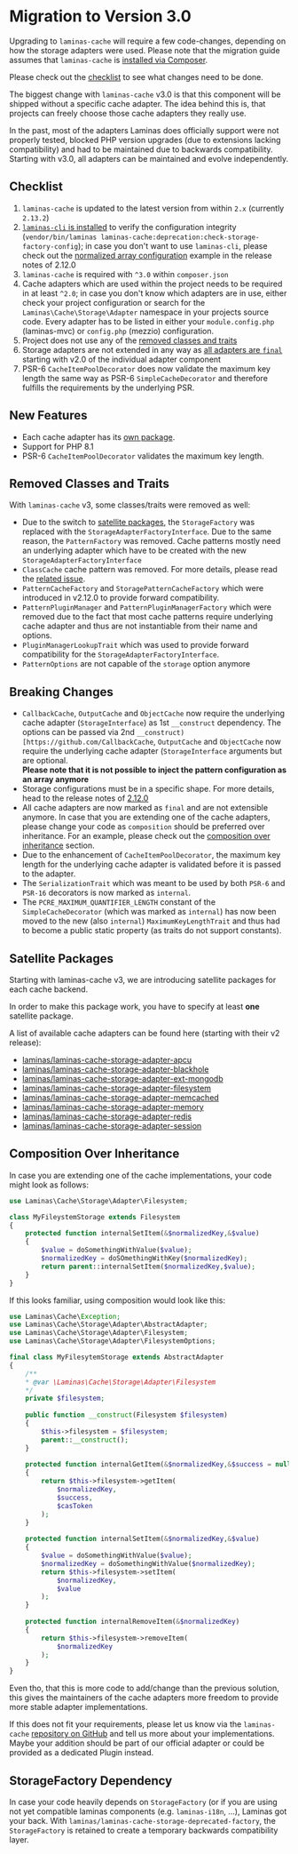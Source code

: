 # Migration to Version 3.0

Upgrading to `laminas-cache` will require a few code-changes, depending on how the storage adapters were used. Please note that the migration guide assumes that `laminas-cache` is [installed via Composer](../installation.md).

Please check out the [checklist](#checklist) to see what changes need to be done.

The biggest change with `laminas-cache` v3.0 is that this component will be shipped without a specific cache adapter. The idea behind this is, that projects can freely choose those cache adapters they really use.

In the past, most of the adapters Laminas does officially support were not properly tested, blocked PHP version upgrades (due to extensions lacking compatibility) and had to be maintained due to backwards compatibility. Starting with v3.0, all adapters can be maintained and evolve independently.

## Checklist

1. `laminas-cache` is updated to the latest version from within `2.x` (currently `2.13.2`)
2. [`laminas-cli` is installed](https://docs.laminas.dev/laminas-cli/) to verify the configuration integrity (`vendor/bin/laminas laminas-cache:deprecation:check-storage-factory-config`); in case you don't want to use `laminas-cli`, please check out the [normalized array configuration](https://github.com/laminas/laminas-cache/releases/tag/2.12.0) example in the release notes of 2.12.0
3. `laminas-cache` is required with `^3.0` within `composer.json`
4. Cache adapters which are used within the project needs to be required in at least `^2.0`; in case you don't know which adapters are in use, either check your project configuration or search for the `Laminas\Cache\Storage\Adapter` namespace in your projects source code. Every adapter has to be listed in either your `module.config.php` (laminas-mvc) or `config.php` (mezzio) configuration.
5. Project does not use any of the [removed classes and traits](#removed-classes-and-traits)
6. Storage adapters are not extended in any way as [all adapters are `final`](#breaking-changes) starting with v2.0 of the individual adapter component
7. PSR-6 `CacheItemPoolDecorator` does now validate the maximum key length the same way as PSR-6 `SimpleCacheDecorator` and therefore fulfills the requirements by the underlying PSR.

## New Features

- Each cache adapter has its [own package](#satellite-packages).
- Support for PHP 8.1
- PSR-6 `CacheItemPoolDecorator` validates the maximum key length.

## Removed Classes and Traits

With `laminas-cache` v3, some classes/traits were removed as well:

- Due to the switch to [satellite packages](#satellite-packages), the `StorageFactory` was replaced with the `StorageAdapterFactoryInterface`. Due to the same reason, the `PatternFactory` was removed. Cache patterns mostly need an underlying adapter which have to be created with the new `StorageAdapterFactoryInterface`
- `ClassCache` cache pattern was removed. For more details, please read the [related issue](https://github.com/laminas/laminas-cache/issues/107).
- `PatternCacheFactory` and `StoragePatternCacheFactory` which were introduced in v2.12.0 to provide forward compatibility.
- `PatternPluginManager` and `PatternPluginManagerFactory` which were removed due to the fact that most cache patterns require underlying cache adapter and thus are not instantiable from their name and options.
- `PluginManagerLookupTrait` which was used to provide forward compatibility for the `StorageAdapterFactoryInterface`.
- `PatternOptions` are not capable of the `storage` option anymore

## Breaking Changes

- `CallbackCache`, `OutputCache` and `ObjectCache` now require the underlying cache adapter (`StorageInterface`) as 1st `__construct` dependency. The options can be passed via 2nd `__construct)[https://github.com/CallbackCache`, `OutputCache` and `ObjectCache` now require the underlying cache adapter (`StorageInterface` arguments but are optional.  
**Please note that it is not possible to inject the pattern configuration as an array anymore**
- Storage configurations must be in a specific shape. For more details, head to the release notes of [2.12.0](https://github.com/laminas/laminas-cache/releases/tag/2.12.0)
- All cache adapters are now marked as `final` and are not extensible anymore. In case that you are extending one of the cache adapters, please change your code as `composition` should be preferred over inheritance. For an example, please check out the [composition over inheritance](#composition-over-inheritance) section.
- Due to the enhancement of `CacheItemPoolDecorator`, the maximum key length for the underlying cache adapter is validated before it is passed to the adapter.
- The `SerializationTrait` which was meant to be used by both `PSR-6` and `PSR-16` decorators is now marked as `internal`.
- The `PCRE_MAXIMUM_QUANTIFIER_LENGTH` constant of the `SimpleCacheDecorator` (which was marked as `internal`) has now been moved to the new (also `internal`) `MaximumKeyLengthTrait` and thus had to become a public static property (as traits do not support constants).

## Satellite Packages

Starting with laminas-cache v3, we are introducing satellite packages for each cache backend.

In order to make this package work, you have to specify at least **one** satellite package.

A list of available cache adapters can be found here (starting with their v2 release):

- [laminas/laminas-cache-storage-adapter-apcu](https://github.com/laminas/laminas-cache-storage-adapter-apcu)
- [laminas/laminas-cache-storage-adapter-blackhole](https://github.com/laminas/laminas-cache-storage-adapter-blackhole)
- [laminas/laminas-cache-storage-adapter-ext-mongodb](https://github.com/laminas/laminas-cache-storage-adapter-ext-mongodb)
- [laminas/laminas-cache-storage-adapter-filesystem](https://github.com/laminas/laminas-cache-storage-adapter-filesystem)
- [laminas/laminas-cache-storage-adapter-memcached](https://github.com/laminas/laminas-cache-storage-adapter-memcached)
- [laminas/laminas-cache-storage-adapter-memory](https://github.com/laminas/laminas-cache-storage-adapter-memory)
- [laminas/laminas-cache-storage-adapter-redis](https://github.com/laminas/laminas-cache-storage-adapter-redis)
- [laminas/laminas-cache-storage-adapter-session](https://github.com/laminas/laminas-cache-storage-adapter-session)

## Composition Over Inheritance

In case you are extending one of the cache implementations, your code might look as follows:

```php
use Laminas\Cache\Storage\Adapter\Filesystem;

class MyFileystemStorage extends Filesystem
{
    protected function internalSetItem(&$normalizedKey,&$value)
    {
        $value = doSomethingWithValue($value);
        $normalizedKey = doSOmethingWithKey($normalizedKey);
        return parent::internalSetItem($normalizedKey,$value);
    }
} 
```

If this looks familiar, using composition would look like this:

```php
use Laminas\Cache\Exception;
use Laminas\Cache\Storage\Adapter\AbstractAdapter;
use Laminas\Cache\Storage\Adapter\Filesystem;
use Laminas\Cache\Storage\Adapter\FilesystemOptions;

final class MyFilesytemStorage extends AbstractAdapter
{
    /**
    * @var \Laminas\Cache\Storage\Adapter\Filesystem
    */
    private $filesystem;
    
    public function __construct(Filesystem $filesystem) 
    {
        $this->filesystem = $filesystem;
        parent::__construct();
    }
    
    protected function internalGetItem(&$normalizedKey,&$success = null,&$casToken = null)
    {
        return $this->filesystem->getItem(
            $normalizedKey, 
            $success,
            $casToken
        );
    }
    
    protected function internalSetItem(&$normalizedKey,&$value)
    {
        $value = doSomethingWithValue($value);
        $normalizedKey = doSomethingWithValue($normalizedKey);
        return $this->filesystem->setItem(
            $normalizedKey, 
            $value
        );
    }
    
    protected function internalRemoveItem(&$normalizedKey)
    {
        return $this->filesystem->removeItem(
            $normalizedKey
        );
    }   
}
```

Even tho, that this is more code to add/change than the previous solution, this gives the maintainers of the cache adapters more freedom to provide more stable adapter implementations.

If this does not fit your requirements, please let us know via the `laminas-cache` [repository on GitHub](https://github.com/laminas/laminas-cache) and tell us more about your implementations. Maybe your addition should be part of our official adapter or could be provided as a dedicated Plugin instead.

## StorageFactory Dependency

In case your code heavily depends on `StorageFactory` (or if you are using not yet compatible laminas components (e.g. `laminas-i18n`, ...), Laminas got your back.
With `laminas/laminas-cache-storage-deprecated-factory`, the `StorageFactory` is retained to create a temporary backwards compatibility layer.
